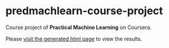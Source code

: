 predmachlearn-course-project
============================

Course project of __Practical Machine Learning__ on Coursera.

Please [visit the generated html page](http://zmy.github.io/predmachlearn-course-project) to view the results.
